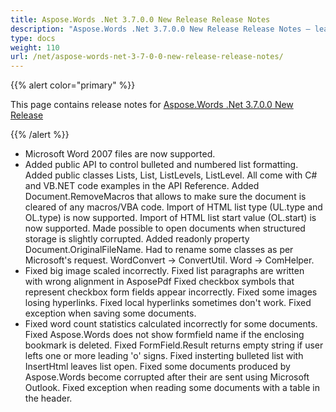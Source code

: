 ```yaml
---
title: Aspose.Words .Net 3.7.0.0 New Release Release Notes
description: "Aspose.Words .Net 3.7.0.0 New Release Release Notes – learn about the latest updates and fixes."
type: docs
weight: 110
url: /net/aspose-words-net-3-7-0-0-new-release-release-notes/
---
```


{{% alert color="primary" %}} 

This page contains release notes for [Aspose.Words .Net 3.7.0.0 New Release](https://downloads.aspose.com/words/net)

{{% /alert %}} 

- Microsoft Word 2007 files are now supported.
- Added public API to control bulleted and numbered list formatting. Added public classes Lists, List, ListLevels, ListLevel. All come with C# and VB.NET code examples in the API Reference.
  Added Document.RemoveMacros that allows to make sure the document is cleared of any macros/VBA code.
  Import of HTML list type (UL.type and OL.type) is now supported.
  Import of HTML list start value (OL.start) is now supported.
  Made possible to open documents when structured storage is slightly corrupted.
  Added readonly property Document.OriginalFileName.
  Had to rename some classes as per Microsoft's request. WordConvert -> ConvertUtil. Word -> ComHelper. 
- Fixed big image scaled incorrectly.
  Fixed list paragraphs are written with wrong alignment in AsposePdf 
  Fixed checkbox symbols that represent checkbox form fields appear incorrectly.
  Fixed some images losing hyperlinks.
  Fixed local hyperlinks sometimes don't work.
  Fixed exception when saving some documents. 
- Fixed word count statistics calculated incorrectly for some documents.
  Fixed Aspose.Words does not show formfield name if the enclosing bookmark is deleted.
  Fixed FormField.Result returns empty string if user lefts one or more leading 'o' signs.
  Fixed insterting bulleted list with InsertHtml leaves list open.
  Fixed some documents produced by Aspose.Words become corrupted after their are sent using Microsoft Outlook.
  Fixed exception when reading some documents with a table in the header. 
